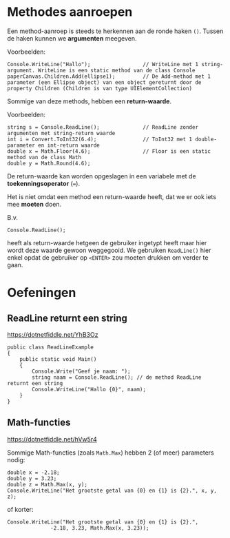 # Methodes aanroepen

Een method-aanroep is steeds te herkennen aan de ronde haken `()`. Tussen de haken kunnen
we **argumenten** meegeven.

Voorbeelden:

```
Console.WriteLine("Hallo");                 // WriteLine met 1 string-argument. WriteLine is een static method van de class Console
paperCanvas.Children.Add(ellipse1);         // De Add-method met 1 parameter (een Ellipse object) van een object gereturnt door de property Children (Children is van type UIElementCollection)
```

Sommige van deze methods, hebben een **return-waarde**.

Voorbeelden:

```
string s = Console.ReadLine();              // ReadLine zonder argumenten met string-return waarde
int i = Convert.ToInt32(6.4);               // ToInt32 met 1 double-parameter en int-return waarde
double x = Math.Floor(4.6);                 // Floor is een static method van de class Math
double y = Math.Round(4.6);
```

De return-waarde kan worden opgeslagen in een variabele met de
**toekenningsoperator** (`=`).

Het is niet omdat een method een return-waarde heeft, dat we er ook iets
mee **moeten** doen.

B.v.

```
Console.ReadLine();
```

heeft als return-waarde hetgeen de gebruiker ingetypt heeft maar hier
wordt deze waarde gewoon weggegooid. We gebruiken `ReadLine()` hier enkel
opdat de gebruiker op `<ENTER>` zou moeten drukken om verder te gaan.


# Oefeningen

## ReadLine returnt een string 

https://dotnetfiddle.net/YhB3Oz

```
public class ReadLineExample
{	
	public static void Main()
	{
		Console.Write("Geef je naam: ");
		string naam = Console.ReadLine(); // de method ReadLine returnt een string
		Console.WriteLine("Hallo {0}", naam);
	}
}
```

## Math-functies

https://dotnetfiddle.net/hVw5r4

Sommige Math-functies (zoals `Math.Max`) hebben 2 (of meer) parameters nodig:

```
double x = -2.18;
double y = 3.23;
double z = Math.Max(x, y);
Console.WriteLine("Het grootste getal van {0} en {1} is {2}.", x, y, z);
```

of korter:

```
Console.WriteLine("Het grootste getal van {0} en {1} is {2}.", 
	          -2.18, 3.23, Math.Max(x, 3.23));
```
